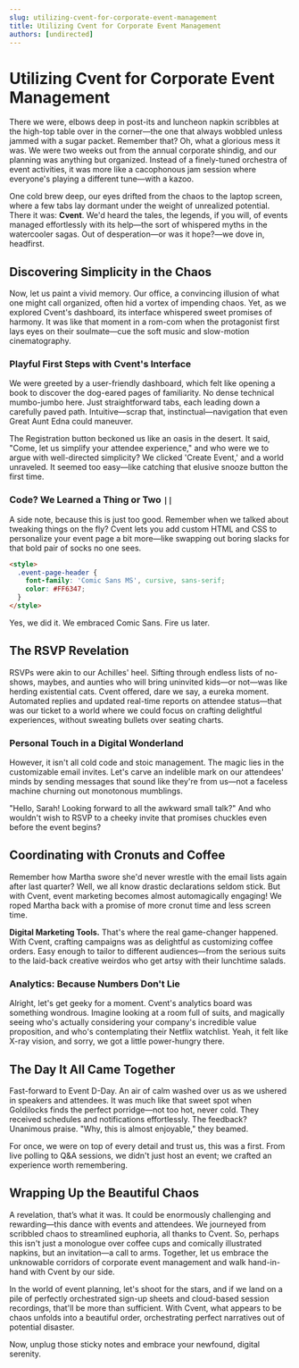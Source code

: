 ```yaml
---
slug: utilizing-cvent-for-corporate-event-management
title: Utilizing Cvent for Corporate Event Management
authors: [undirected]
---
```



# Utilizing Cvent for Corporate Event Management

There we were, elbows deep in post-its and luncheon napkin scribbles at the high-top table over in the corner—the one that always wobbled unless jammed with a sugar packet. Remember that? Oh, what a glorious mess it was. We were two weeks out from the annual corporate shindig, and our planning was anything but organized. Instead of a finely-tuned orchestra of event activities, it was more like a cacophonous jam session where everyone's playing a different tune—with a kazoo.

One cold brew deep, our eyes drifted from the chaos to the laptop screen, where a few tabs lay dormant under the weight of unrealized potential. There it was: **Cvent**. We'd heard the tales, the legends, if you will, of events managed effortlessly with its help—the sort of whispered myths in the watercooler sagas. Out of desperation—or was it hope?—we dove in, headfirst.

## Discovering Simplicity in the Chaos

Now, let us paint a vivid memory. Our office, a convincing illusion of what one might call organized, often hid a vortex of impending chaos. Yet, as we explored Cvent's dashboard, its interface whispered sweet promises of harmony. It was like that moment in a rom-com when the protagonist first lays eyes on their soulmate—cue the soft music and slow-motion cinematography.

### Playful First Steps with Cvent's Interface

We were greeted by a user-friendly dashboard, which felt like opening a book to discover the dog-eared pages of familiarity. No dense technical mumbo-jumbo here. Just straightforward tabs, each leading down a carefully paved path. Intuitive—scrap that, instinctual—navigation that even Great Aunt Edna could maneuver.

The Registration button beckoned us like an oasis in the desert. It said, "Come, let us simplify your attendee experience," and who were we to argue with well-directed simplicity? We clicked 'Create Event,' and a world unraveled. It seemed too easy—like catching that elusive snooze button the first time.

### Code? We Learned a Thing or Two `||`

A side note, because this is just too good. Remember when we talked about tweaking things on the fly? Cvent lets you add custom HTML and CSS to personalize your event page a bit more—like swapping out boring slacks for that bold pair of socks no one sees. 

```html
<style>
  .event-page-header {
    font-family: 'Comic Sans MS', cursive, sans-serif;
    color: #FF6347;
  }
</style>
```

Yes, we did it. We embraced Comic Sans. Fire us later.

## The RSVP Revelation

RSVPs were akin to our Achilles' heel. Sifting through endless lists of no-shows, maybes, and aunties who will bring uninvited kids—or not—was like herding existential cats. Cvent offered, dare we say, a eureka moment. Automated replies and updated real-time reports on attendee status—that was our ticket to a world where we could focus on crafting delightful experiences, without sweating bullets over seating charts.

### Personal Touch in a Digital Wonderland

However, it isn't all cold code and stoic management. The magic lies in the customizable email invites. Let's carve an indelible mark on our attendees' minds by sending messages that sound like they're from us—not a faceless machine churning out monotonous mumblings.

"Hello, Sarah! Looking forward to all the awkward small talk?" And who wouldn't wish to RSVP to a cheeky invite that promises chuckles even before the event begins?

## Coordinating with Cronuts and Coffee

Remember how Martha swore she'd never wrestle with the email lists again after last quarter? Well, we all know drastic declarations seldom stick. But with Cvent, event marketing becomes almost automagically engaging! We roped Martha back with a promise of more cronut time and less screen time.

**Digital Marketing Tools.** That's where the real game-changer happened. With Cvent, crafting campaigns was as delightful as customizing coffee orders. Easy enough to tailor to different audiences—from the serious suits to the laid-back creative weirdos who get artsy with their lunchtime salads.

### Analytics: Because Numbers Don't Lie

Alright, let's get geeky for a moment. Cvent's analytics board was something wondrous. Imagine looking at a room full of suits, and magically seeing who's actually considering your company's incredible value proposition, and who's contemplating their Netflix watchlist. Yeah, it felt like X-ray vision, and sorry, we got a little power-hungry there.

## The Day It All Came Together

Fast-forward to Event D-Day. An air of calm washed over us as we ushered in speakers and attendees. It was much like that sweet spot when Goldilocks finds the perfect porridge—not too hot, never cold. They received schedules and notifications effortlessly. The feedback? Unanimous praise. "Why, this is almost enjoyable," they beamed.

For once, we were on top of every detail and trust us, this was a first. From live polling to Q&A sessions, we didn't just host an event; we crafted an experience worth remembering.

## Wrapping Up the Beautiful Chaos

A revelation, that’s what it was. It could be enormously challenging and rewarding—this dance with events and attendees. We journeyed from scribbled chaos to streamlined euphoria, all thanks to Cvent. So, perhaps this isn't just a monologue over coffee cups and comically illustrated napkins, but an invitation—a call to arms. Together, let us embrace the unknowable corridors of corporate event management and walk hand-in-hand with Cvent by our side.

In the world of event planning, let's shoot for the stars, and if we land on a pile of perfectly orchestrated sign-up sheets and cloud-based session recordings, that'll be more than sufficient. With Cvent, what appears to be chaos unfolds into a beautiful order, orchestrating perfect narratives out of potential disaster.

Now, unplug those sticky notes and embrace your newfound, digital serenity.